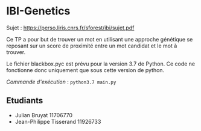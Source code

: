 # IBI-Genetics

Sujet : https://perso.liris.cnrs.fr/sforest/ibi/sujet.pdf

Ce TP a pour but de trouver un mot en utilisant une approche génétique se
reposant sur un score de proximité entre un mot candidat et le mot à trouver.

Le fichier blackbox.pyc est prévu pour la version 3.7 de Python. Ce code ne
fonctionne donc uniquement que sous cette version de python.

*Commande d'exécution* : `python3.7 main.py`

## Etudiants

- Julian Bruyat 11706770
- Jean-Philippe Tisserand 11926733
